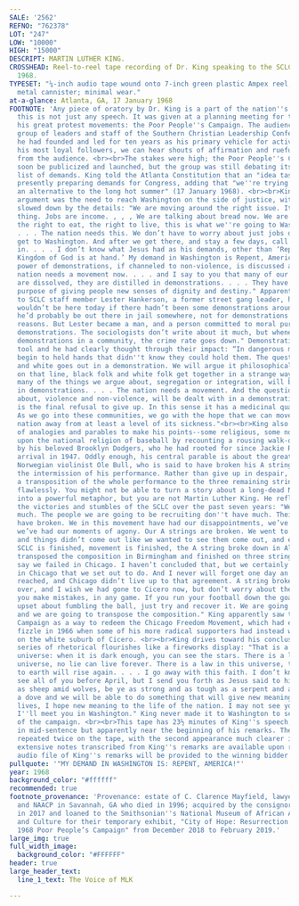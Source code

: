 ```yaml
---
SALE: '2562'
REFNO: "762378"
LOT: "247"
LOW: "10000"
HIGH: "15000"
DESCRIPT: MARTIN LUTHER KING.
CROSSHEAD: Reel-to-reel tape recording of Dr. King speaking to the SCLC board, January
  1968.
TYPESET: "¼-inch audio tape wound onto 7-inch green plastic Ampex reel, housed in
  metal cannister; minimal wear."
at-a-glance: Atlanta, GA, 17 January 1968
FOOTNOTE: 'Any piece of oratory by Dr. King is a part of the nation''s heritage, but
  this is not just any speech. It was given at a planning meeting for the last of
  his great protest movements: the Poor People''s Campaign. The audience was a large
  group of leaders and staff of the Southern Christian Leadership Conference which
  he had founded and led for ten years as his primary vehicle for activism. Here before
  his most loyal followers, we can hear shouts of affirmation and rueful laughter
  from the audience. <br><br>The stakes were high; the Poor People''s Campaign would
  soon be publicized and launched, but the group was still debating its tactics and
  list of demands. King told the Atlanta Constitution that an "idea task force" was
  presently preparing demands for Congress, adding that "we''re trying to provide
  an alternative to the long hot summer" (17 January 1968). <br><br>King''s central
  argument was the need to reach Washington on the side of justice, without getting
  slowed down by the details: "We are moving around the right issue. It’s a simple
  thing. Jobs are income. , , , We are talking about bread now. We are talking about
  the right to eat, the right to live, this is what we''re going to Washington about.
  . . . The nation needs this. We don’t have to worry about just jobs or income. Let’s
  get to Washington. And after we get there, and stay a few days, call the peace movement
  in. . . . I don’t know what Jesus had as his demands, other than ‘Repent, for the
  Kingdom of God is at hand.’ My demand in Washington is Repent, America!"<br><br>The
  power of demonstrations, if channeled to non-violence, is discussed at length: "The
  nation needs a movement now. . . . and I say to you that many of our confusions
  are dissolved, they are distilled in demonstrations. . . . They have served the
  purpose of giving people new senses of dignity and destiny." Apparently motioning
  to SCLC staff member Lester Hankerson, a former street gang leader, he said "Lester
  wouldn’t be here today if there hadn’t been some demonstrations around Savannah,
  he’d probably be out there in jail somewhere, not for demonstrations but for other
  reasons. But Lester became a man, and a person committed to moral purposes, through
  demonstrations. The sociologists don’t write about it much, but whenever you have
  demonstrations in a community, the crime rate goes down." Demonstrations were King''s
  tool and he had clearly thought through their impact: “In dangerous moments, people
  begin to hold hands that didn''t know they could hold them. The question of black
  and white goes out in a demonstration. We will argue it philosophically, but out
  on that line, black folk and white folk get together in a strange way. And I’m saying
  many of the things we argue about, segregation or integration, will be dealt with
  in demonstrations. . . . The nation needs a movement. And the questions we argue
  about, violence and non-violence, will be dealt with in a demonstration. . . . Hope
  is the final refusal to give up. In this sense it has a medicinal quality. . . .
  As we go into these communities, we go with the hope that we can move this sick
  nation away from at least a level of its sickness."<br><br>King also uses a series
  of analogies and parables to make his points--some religious, some not. He calls
  upon the national religion of baseball by recounting a rousing walk-off victory
  by his beloved Brooklyn Dodgers, who he had rooted for since Jackie Robinson''s
  arrival in 1947. Oddly enough, his central parable is about the great 19th-century
  Norwegian violinist Ole Bull, who is said to have broken his A string just after
  the intermission of his performance. Rather than give up in despair, Bull improvised
  a transposition of the whole performance to the three remaining strings and finished
  flawlessly. You might not be able to turn a story about a long-dead Norwegian violinist
  into a powerful metaphor, but you are not Martin Luther King. He reflected upon
  the victories and stumbles of the SCLC over the past seven years: "We don''t have
  much. The people we are going to be recruiting don''t have much. Their A strings
  have broken. We in this movement have had our disappointments, we’ve had our failures,
  we’ve had our moments of agony. Our A strings are broken. We went to Albany, Georgia
  and things didn’t come out like we wanted to see them come out, and everybody said
  SCLC is finished, movement is finished, the A string broke down in Albany, but we
  transposed the composition in Birmingham and finished on three strings. Some people
  say we failed in Chicago. I haven’t concluded that, but we certainly didn’t do everything
  in Chicago that we set out to do. And I never will forget one day an agreement was
  reached, and Chicago didn’t live up to that agreement. A string broke, I look back
  over, and I wish we had gone to Cicero now, but don’t worry about these things,
  you make mistakes, in any game. If you run your football down the goal, don’t be
  upset about fumbling the ball, just try and recover it. We are going to Washington
  and we are going to transpose the composition." King apparently saw the Poor People''s
  Campaign as a way to redeem the Chicago Freedom Movement, which had ended with a
  fizzle in 1966 when some of his more radical supporters had instead wanted to march
  on the white suburb of Cicero. <br><br>King drives toward his conclusion with a
  series of rhetorical flourishes like a fireworks display: "That is a law in this
  universe: when it is dark enough, you can see the stars. There is a law in this
  universe, no lie can live forever. There is a law in this universe, truth crushed
  to earth will rise again. . . . I go away with this faith. I don’t know if I’ll
  see all of you before April, but I send you forth as Jesus said to his disciples
  as sheep amid wolves, be ye as strong and as tough as a serpent and as tender as
  a dove and we will be able to do something that will give new meaning to our own
  lives, I hope new meaning to the life of the nation. I may not see you before, but
  I''ll meet you in Washington." King never made it to Washington to see the launch
  of the campaign. <br><br>This tape has 23½ minutes of King''s speech, beginning
  in mid-sentence but apparently near the beginning of his remarks. The remarks are
  repeated twice on the tape, with the second appearance much clearer in sound. More
  extensive notes transcribed from King''s remarks are available upon request. A digital
  audio file of King''s remarks will be provided to the winning bidder. '
pullquote: '"MY DEMAND IN WASHINGTON IS: REPENT, AMERICA!"'
year: 1968
background_color: "#ffffff"
recommended: true
footnote_provenance: 'Provenance: estate of C. Clarence Mayfield, lawyer for the SCLC
  and NAACP in Savannah, GA who died in 1996; acquired by the consignor at auction
  in 2017 and loaned to the Smithsonian''s National Museum of African American History
  and Culture for their temporary exhibit, "City of Hope: Resurrection City & the
  1968 Poor People’s Campaign" from December 2018 to February 2019.'
large_img: true
full_width_image:
  background_color: "#FFFFFF"
header: true
large_header_text:
  line_1_text: The Voice of MLK

---
```

